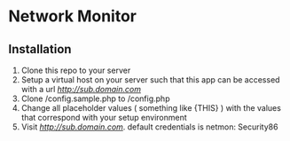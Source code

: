 # Network Monitor

## Installation
1. Clone this repo to your server
2. Setup a virtual host on your server such that this app can be accessed with a url *http://sub.domain.com*
3. Clone /config.sample.php to /config.php
4. Change all placeholder values ( something like {THIS} ) with the values that correspond with your setup environment
2. Visit *http://sub.domain.com*.
	default credentials is netmon: Security86